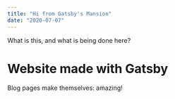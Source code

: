 ```yaml
---
title: "Hi from Gatsby's Mansion"
date: "2020-07-07"
---
```


What is this, and what is being done here?

<h1 class="markdowntest"> Website made with Gatsby </h1>
<p> Blog pages make themselves: amazing! </p>

